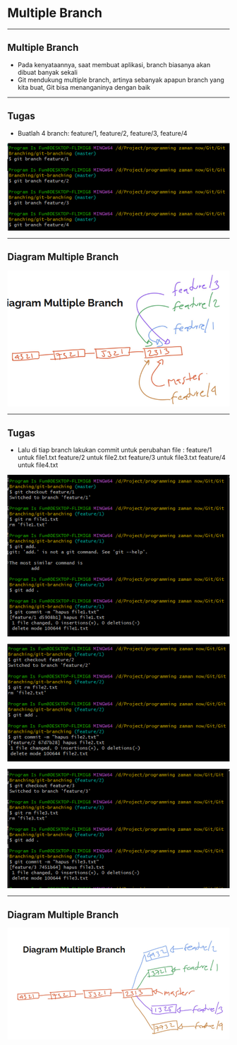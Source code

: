 # Multiple Branch

---

## Multiple Branch

- Pada kenyataannya, saat membuat aplikasi, branch biasanya akan dibuat banyak sekali
- Git mendukung multiple branch, artinya sebanyak apapun branch yang kita buat, Git bisa menanganinya dengan baik

---

## Tugas
- Buatlah 4 branch: feature/1, feature/2, feature/3, feature/4

![1](../assets/img/3/1.PNG)

---

## Diagram Multiple Branch

![2](../assets/img/3/2.PNG)

---

## Tugas
- Lalu di tiap branch lakukan commit untuk perubahan file :
  feature/1 untuk file1.txt
  feature/2 untuk file2.txt
  feature/3 untuk file3.txt
  feature/4 untuk file4.txt

![3](../assets/img/3/3.PNG)

![4](../assets/img/3/4.PNG)

![5](../assets/img/3/5.PNG)

---

## Diagram Multiple Branch

![6](../assets/img/3/6.PNG)
